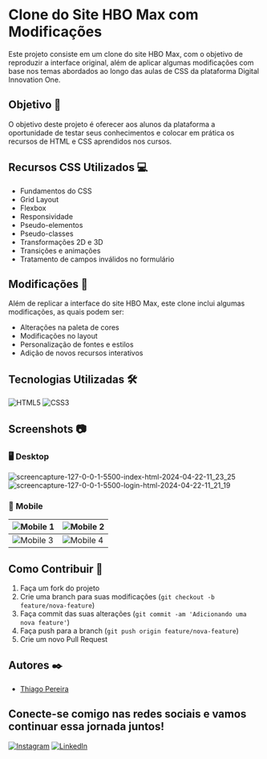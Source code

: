# Clone do Site HBO Max com Modificações

Este projeto consiste em um clone do site HBO Max, com o objetivo de reproduzir a interface original, além de aplicar algumas modificações com base nos temas abordados ao longo das aulas de CSS da plataforma Digital Innovation One.

## Objetivo 🚀

O objetivo deste projeto é oferecer aos alunos da plataforma a oportunidade de testar seus conhecimentos e colocar em prática os recursos de HTML e CSS aprendidos nos cursos.

## Recursos CSS Utilizados 💻

- Fundamentos do CSS
- Grid Layout
- Flexbox
- Responsividade
- Pseudo-elementos
- Pseudo-classes
- Transformações 2D e 3D
- Transições e animações
- Tratamento de campos inválidos no formulário

## Modificações 🎨

Além de replicar a interface do site HBO Max, este clone inclui algumas modificações, as quais podem ser:

- Alterações na paleta de cores
- Modificações no layout
- Personalização de fontes e estilos
- Adição de novos recursos interativos

## Tecnologias Utilizadas 🛠️

  ![HTML5](https://img.shields.io/badge/-HTML5-E34F26?style=flat-square&logo=html5&logoColor=white)
  ![CSS3](https://img.shields.io/badge/-CSS3-1572B6?style=flat-square&logo=css3)

## Screenshots 📷

### 🖥️ Desktop
![screencapture-127-0-0-1-5500-index-html-2024-04-22-11_23_25](https://github.com/thiago-rspereira/clone-site-hbo-max/assets/133459464/0744611e-8455-4673-8f1a-cc8e9072a69a)
![screencapture-127-0-0-1-5500-login-html-2024-04-22-11_21_19](https://github.com/thiago-rspereira/clone-site-hbo-max/assets/133459464/3ec9b56c-8df6-4bec-b4cb-ba1366c0f694)



### 📱 Mobile

| ![Mobile 1](https://github.com/thiago-rspereira/clone-site-hbo-max/assets/133459464/a12c7c78-89db-4946-966c-88f76e3dc1a7) | ![Mobile 2](https://github.com/thiago-rspereira/clone-site-hbo-max/assets/133459464/bc03f6bd-b749-4213-a474-5dfb062bafd2) |
| --- | --- |
| ![Mobile 3](https://github.com/thiago-rspereira/clone-site-hbo-max/assets/133459464/7b2bcee2-8e8c-41e7-bf6b-317c37704dcf) | ![Mobile 4](https://github.com/thiago-rspereira/clone-site-hbo-max/assets/133459464/a000cba9-83d1-40e7-b141-e426361116eb) |



## Como Contribuir 🤝

1. Faça um fork do projeto
2. Crie uma branch para suas modificações (`git checkout -b feature/nova-feature`)
3. Faça commit das suas alterações (`git commit -am 'Adicionando uma nova feature'`)
4. Faça push para a branch (`git push origin feature/nova-feature`)
5. Crie um novo Pull Request

## Autores ✒️

- [Thiago Pereira](https://github.com/thiago-rspereira)

## Conecte-se comigo nas redes sociais e vamos continuar essa jornada juntos!

[![Instagram](https://img.shields.io/badge/-Instagram-E4405F?style=flat-square&logo=instagram&logoColor=white)](https://instagram.com/trspereira)
[![LinkedIn](https://img.shields.io/badge/-LinkedIn-0077B5?style=flat-square&logo=linkedin&logoColor=white)](https://www.linkedin.com/in/trspereira)
